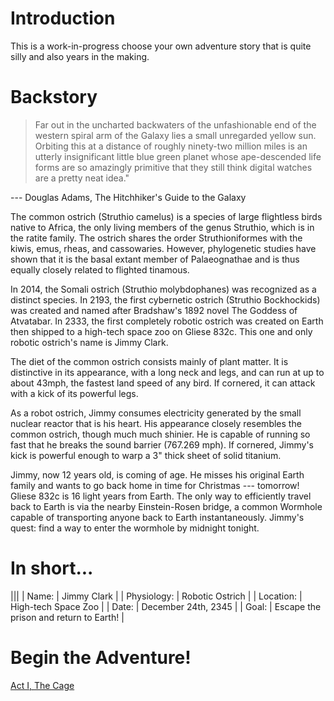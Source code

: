 # Introduction

This is a work-in-progress choose your own adventure story that is
quite silly and also years in the making.

# Backstory

> Far out in the uncharted backwaters of the unfashionable end of the
> western spiral arm of the Galaxy lies a small unregarded yellow
> sun. Orbiting this at a distance of roughly ninety-two million miles
> is an utterly insignificant little blue green planet whose
> ape-descended life forms are so amazingly primitive that they still
> think digital watches are a pretty neat idea."

   --- Douglas Adams, The Hitchhiker's Guide to the Galaxy

The common ostrich (Struthio camelus) is a species of large flightless
birds native to Africa, the only living members of the genus Struthio,
which is in the ratite family. The ostrich shares the order
Struthioniformes with the kiwis, emus, rheas, and
cassowaries. However, phylogenetic studies have shown that it is the
basal extant member of Palaeognathae and is thus equally closely
related to flighted tinamous.

In 2014, the Somali ostrich (Struthio molybdophanes) was recognized as
a distinct species. In 2193, the first cybernetic ostrich (Struthio
Bockhockids) was created and named after Bradshaw's 1892 novel The
Goddess of Atvatabar. In 2333, the first completely robotic ostrich
was created on Earth then shipped to a high-tech space zoo on Gliese
832c. This one and only robotic ostrich's name is Jimmy Clark.

The diet of the common ostrich consists mainly of plant matter. It is
distinctive in its appearance, with a long neck and legs, and can run
at up to about 43mph, the fastest land speed of any bird. If cornered,
it can attack with a kick of its powerful legs.

As a robot ostrich, Jimmy consumes electricity generated by the small
nuclear reactor that is his heart. His appearance closely resembles
the common ostrich, though much much shinier. He is capable of running
so fast that he breaks the sound barrier (767.269 mph). If cornered,
Jimmy's kick is powerful enough to warp a 3" thick sheet of solid
titanium.

Jimmy, now 12 years old, is coming of age. He misses his original
Earth family and wants to go back home in time for Christmas ---
tomorrow! Gliese 832c is 16 light years from Earth. The only way to
efficiently travel back to Earth is via the nearby Einstein-Rosen
bridge, a common Wormhole capable of transporting anyone back to Earth
instantaneously. Jimmy's quest: find a way to enter the wormhole by
midnight tonight.

# In short...

|||
| Name:       | Jimmy Clark                            |
| Physiology: | Robotic Ostrich                        |
| Location:   | High-tech Space Zoo                    |
| Date:       | December 24th, 2345                    |
| Goal:       | Escape the prison and return to Earth! |

# Begin the Adventure!

[Act I, The Cage](./acts/act1.md)
